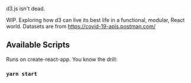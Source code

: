 d3.js isn't dead.

WIP. Exploring how d3 can live its best life in a functional, modular, React world.
Datasets are from https://covid-19-apis.postman.com/

## Available Scripts

Runs on create-react-app. You know the drill:

### `yarn start`
